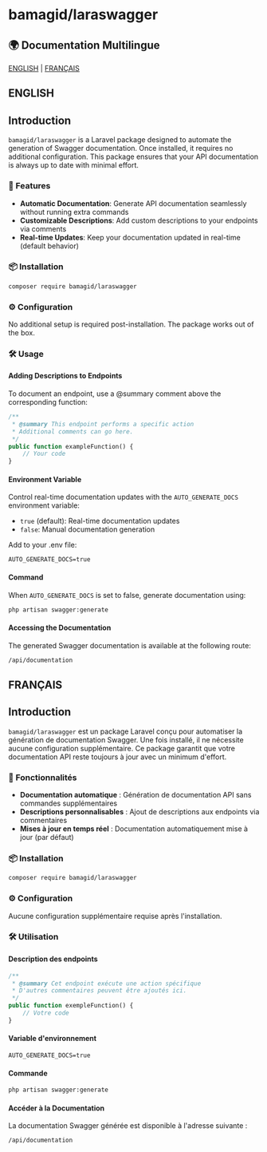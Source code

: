 # bamagid/laraswagger

## 🌍 Documentation Multilingue

[ENGLISH](#english) | [FRANÇAIS](#français)

## ENGLISH

## Introduction

`bamagid/laraswagger` is a Laravel package designed to automate the generation of Swagger documentation. Once installed, it requires no additional configuration. This package ensures that your API documentation is always up to date with minimal effort.

### 🎉 Features

- **Automatic Documentation**: Generate API documentation seamlessly without running extra commands
- **Customizable Descriptions**: Add custom descriptions to your endpoints via comments
- **Real-time Updates**: Keep your documentation updated in real-time (default behavior)

### 📦 Installation

```bash
composer require bamagid/laraswagger
```

### ⚙️ Configuration

No additional setup is required post-installation. The package works out of the box.

### 🛠️ Usage

#### Adding Descriptions to Endpoints

To document an endpoint, use a @summary comment above the corresponding function:

```php
/**
 * @summary This endpoint performs a specific action
 * Additional comments can go here.
 */
public function exampleFunction() {
    // Your code
}
```

#### Environment Variable

Control real-time documentation updates with the `AUTO_GENERATE_DOCS` environment variable:

- `true` (default): Real-time documentation updates
- `false`: Manual documentation generation

Add to your .env file:

```env
AUTO_GENERATE_DOCS=true
```

#### Command

When `AUTO_GENERATE_DOCS` is set to false, generate documentation using:

```bash
php artisan swagger:generate
```

#### Accessing the Documentation

The generated Swagger documentation is available at the following route:

```bash
/api/documentation
```

## FRANÇAIS

## Introduction

`bamagid/laraswagger` est un package Laravel conçu pour automatiser la génération de documentation Swagger. Une fois installé, il ne nécessite aucune configuration supplémentaire. Ce package garantit que votre documentation API reste toujours à jour avec un minimum d'effort.

### 🎉 Fonctionnalités

- **Documentation automatique** : Génération de documentation API sans commandes supplémentaires
- **Descriptions personnalisables** : Ajout de descriptions aux endpoints via commentaires
- **Mises à jour en temps réel** : Documentation automatiquement mise à jour (par défaut)

### 📦 Installation

```bash
composer require bamagid/laraswagger
```

### ⚙️ Configuration

Aucune configuration supplémentaire requise après l'installation.

### 🛠️ Utilisation

#### Description des endpoints

```php
/**
 * @summary Cet endpoint exécute une action spécifique
 * D'autres commentaires peuvent être ajoutés ici.
 */
public function exempleFunction() {
    // Votre code
}
```

#### Variable d'environnement

```env
AUTO_GENERATE_DOCS=true
```

#### Commande

```bash
php artisan swagger:generate
```

#### Accéder à la Documentation

La documentation Swagger générée est disponible à l'adresse suivante :

```bash
/api/documentation
```
